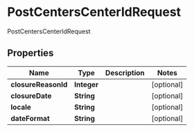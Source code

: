 

# PostCentersCenterIdRequest

PostCentersCenterIdRequest
## Properties

Name | Type | Description | Notes
------------ | ------------- | ------------- | -------------
**closureReasonId** | **Integer** |  |  [optional]
**closureDate** | **String** |  |  [optional]
**locale** | **String** |  |  [optional]
**dateFormat** | **String** |  |  [optional]




